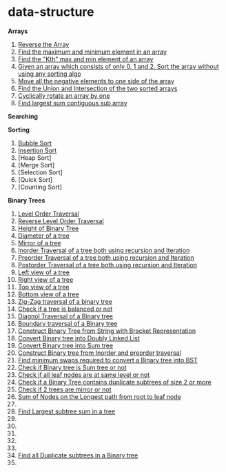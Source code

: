 # data-structure

**Arrays**

1. [Reverse the Array](https://www.geeksforgeeks.org/write-a-program-to-reverse-an-array-or-string/)
2. [Find the maximum and minimum element in an array](https://www.geeksforgeeks.org/maximum-and-minimum-in-an-array/)
3. [Find the "Kth" max and min element of an array ](https://practice.geeksforgeeks.org/problems/kth-smallest-element5635/1)
4. [Given an array which consists of only 0, 1 and 2. Sort the array without using any sorting algo](https://practice.geeksforgeeks.org/problems/sort-an-array-of-0s-1s-and-2s4231/1)
5. [Move all the negative elements to one side of the array](https://www.geeksforgeeks.org/move-negative-numbers-beginning-positive-end-constant-extra-space/)
6. [Find the Union and Intersection of the two sorted arrays](https://www.geeksforgeeks.org/union-and-intersection-of-two-sorted-arrays-2/)
7. [Cyclically rotate an array by one](https://practice.geeksforgeeks.org/problems/cyclically-rotate-an-array-by-one2614/1)
8. [Find largest sum contiguous sub array](https://practice.geeksforgeeks.org/problems/kadanes-algorithm-1587115620/1)

**Searching**

**Sorting**

1. [Bubble Sort](https://www.geeksforgeeks.org/bubble-sort/)
2. [Insertion Sort](https://www.geeksforgeeks.org/insertion-sort/)
3. [Heap Sort]
4. [Merge Sort]
5. [Selection Sort]
6. [Quick Sort]
7. [Counting Sort]

**Binary Trees**

1. [Level Order Traversal ](https://www.geeksforgeeks.org/level-order-tree-traversal/)
2. [Reverse Level Order Traversal](https://practice.geeksforgeeks.org/problems/reverse-level-order-traversal/1)
3. [Height of Binary Tree](https://practice.geeksforgeeks.org/problems/height-of-binary-tree/1)
4. [Diameter of a tree](https://practice.geeksforgeeks.org/problems/diameter-of-binary-tree/1)
5. [Mirror of a tree](https://www.geeksforgeeks.org/create-a-mirror-tree-from-the-given-binary-tree/)
6. [Inorder Traversal of a tree both using recursion and Iteration](https://www.techiedelight.com/inorder-tree-traversal-iterative-recursive/)
7. [Preorder Traversal of a tree both using recursion and Iteration](https://www.techiedelight.com/preorder-tree-traversal-iterative-recursive/)
8. [Postorder Traversal of a tree both using recursion and Iteration](https://www.techiedelight.com/postorder-tree-traversal-iterative-recursive/)
9. [Left view of a tree](https://practice.geeksforgeeks.org/problems/left-view-of-binary-tree/1)
10. [Right view of a tree](https://practice.geeksforgeeks.org/problems/right-view-of-binary-tree/1)
11. [Top view of a tree](https://practice.geeksforgeeks.org/problems/top-view-of-binary-tree/1)
12. [Bottom view of a tree](https://practice.geeksforgeeks.org/problems/bottom-view-of-binary-tree/1)
13. [Zig-Zag traversal of a binary tree](https://practice.geeksforgeeks.org/problems/zigzag-tree-traversal/1)
14. [Check if a tree is balanced or not](https://practice.geeksforgeeks.org/problems/check-for-balanced-tree/1)
15. [Diagnol Traversal of a Binary tree](https://www.geeksforgeeks.org/diagonal-traversal-of-binary-tree/)
16. [Boundary traversal of a Binary tree](https://practice.geeksforgeeks.org/problems/boundary-traversal-of-binary-tree/1)
17. [Construct Binary Tree from String with Bracket Representation](https://www.geeksforgeeks.org/construct-binary-tree-string-bracket-representation/)
18. [Convert Binary tree into Doubly Linked List](https://practice.geeksforgeeks.org/problems/binary-tree-to-dll/1)
19. [Convert Binary tree into Sum tree](https://practice.geeksforgeeks.org/problems/transform-to-sum-tree/1)
20. [Construct Binary tree from Inorder and preorder traversal](https://practice.geeksforgeeks.org/problems/construct-tree-1/1)
21. [Find minimum swaps required to convert a Binary tree into BST](https://www.geeksforgeeks.org/minimum-swap-required-convert-binary-tree-binary-search-tree/#:~:text=Given%20the%20array%20representation%20of,it%20into%20Binary%20Search%20Tree.&text=Swap%201%3A%20Swap%20node%208,node%209%20with%20node%2010.)
22. [Check if Binary tree is Sum tree or not](https://practice.geeksforgeeks.org/problems/sum-tree/1)
23. [Check if all leaf nodes are at same level or not](https://practice.geeksforgeeks.org/problems/leaf-at-same-level/1)
24. [Check if a Binary Tree contains duplicate subtrees of size 2 or more](https://practice.geeksforgeeks.org/problems/duplicate-subtree-in-binary-tree/1)
25. [Check if 2 trees are mirror or not](https://practice.geeksforgeeks.org/problems/check-mirror-in-n-ary-tree1528/1)
26. [Sum of Nodes on the Longest path from root to leaf node ](https://practice.geeksforgeeks.org/problems/sum-of-the-longest-bloodline-of-a-tree/1)
27. []()
28. [Find Largest subtree sum in a tree](https://www.geeksforgeeks.org/find-largest-subtree-sum-tree/)
29. []()
30. []()
31. []()
32. []()
33. []()
34. [Find all Duplicate subtrees in a Binary tree](https://practice.geeksforgeeks.org/problems/duplicate-subtrees/1)
35. []()